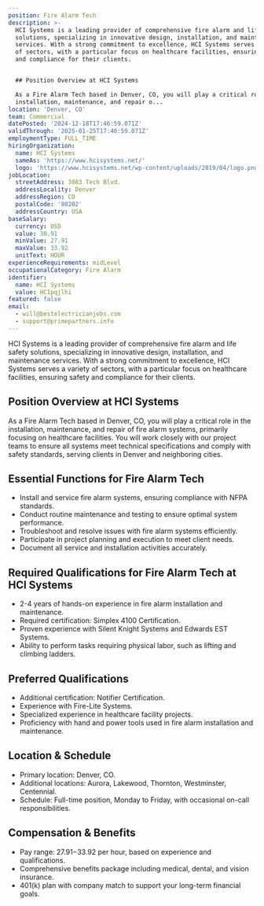 ```yaml
---
position: Fire Alarm Tech
description: >-
  HCI Systems is a leading provider of comprehensive fire alarm and life safety
  solutions, specializing in innovative design, installation, and maintenance
  services. With a strong commitment to excellence, HCI Systems serves a variety
  of sectors, with a particular focus on healthcare facilities, ensuring safety
  and compliance for their clients.


  ## Position Overview at HCI Systems

  As a Fire Alarm Tech based in Denver, CO, you will play a critical role in the
  installation, maintenance, and repair o...
location: 'Denver, CO'
team: Commercial
datePosted: '2024-12-18T17:46:59.071Z'
validThrough: '2025-01-25T17:46:59.071Z'
employmentType: FULL_TIME
hiringOrganization:
  name: HCI Systems
  sameAs: 'https://www.hcisystems.net/'
  logo: 'https://www.hcisystems.net/wp-content/uploads/2019/04/logo.png'
jobLocation:
  streetAddress: 3083 Tech Blvd.
  addressLocality: Denver
  addressRegion: CO
  postalCode: '80202'
  addressCountry: USA
baseSalary:
  currency: USD
  value: 30.91
  minValue: 27.91
  maxValue: 33.92
  unitText: HOUR
experienceRequirements: midLevel
occupationalCategory: Fire Alarm
identifier:
  name: HCI Systems
  value: HCIpqjlhi
featured: false
email:
  - will@bestelectricianjobs.com
  - support@primepartners.info
---
```




HCI Systems is a leading provider of comprehensive fire alarm and life safety solutions, specializing in innovative design, installation, and maintenance services. With a strong commitment to excellence, HCI Systems serves a variety of sectors, with a particular focus on healthcare facilities, ensuring safety and compliance for their clients.

## Position Overview at HCI Systems
As a Fire Alarm Tech based in Denver, CO, you will play a critical role in the installation, maintenance, and repair of fire alarm systems, primarily focusing on healthcare facilities. You will work closely with our project teams to ensure all systems meet technical specifications and comply with safety standards, serving clients in Denver and neighboring cities.

## Essential Functions for Fire Alarm Tech
- Install and service fire alarm systems, ensuring compliance with NFPA standards.
- Conduct routine maintenance and testing to ensure optimal system performance.
- Troubleshoot and resolve issues with fire alarm systems efficiently.
- Participate in project planning and execution to meet client needs.
- Document all service and installation activities accurately.

## Required Qualifications for Fire Alarm Tech at HCI Systems
- 2-4 years of hands-on experience in fire alarm installation and maintenance.
- Required certification: Simplex 4100 Certification.
- Proven experience with Silent Knight Systems and Edwards EST Systems.
- Ability to perform tasks requiring physical labor, such as lifting and climbing ladders.

## Preferred Qualifications
- Additional certification: Notifier Certification.
- Experience with Fire-Lite Systems.
- Specialized experience in healthcare facility projects.
- Proficiency with hand and power tools used in fire alarm installation and maintenance.

## Location & Schedule
- Primary location: Denver, CO.
- Additional locations: Aurora, Lakewood, Thornton, Westminster, Centennial.
- Schedule: Full-time position, Monday to Friday, with occasional on-call responsibilities.

## Compensation & Benefits
- Pay range: $27.91-$33.92 per hour, based on experience and qualifications.
- Comprehensive benefits package including medical, dental, and vision insurance.
- 401(k) plan with company match to support your long-term financial goals.